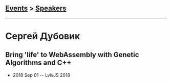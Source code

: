 ## [Events](../README.md) > [Speakers](../speakers.md)
---

# Сергей Дубовик

## Bring &#39;life&#39; to WebAssembly with Genetic Algorithms and C++
- 2018 Sep 01 -- LvivJS 2018    
